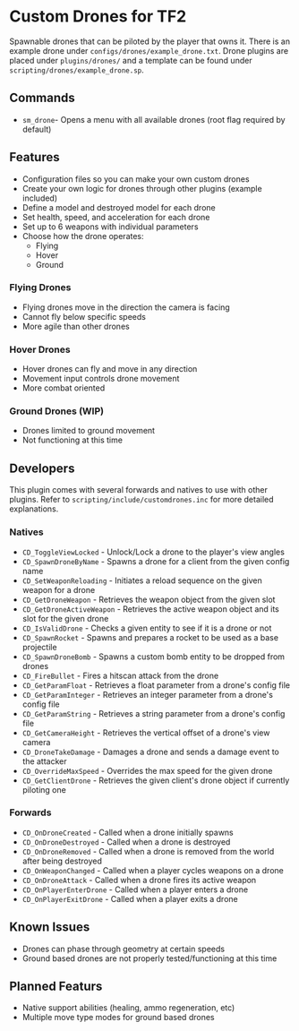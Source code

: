 # Custom Drones for TF2
Spawnable drones that can be piloted by the player that owns it. There is an example drone under `configs/drones/example_drone.txt`. Drone plugins are placed under `plugins/drones/` and a template can be found under `scripting/drones/example_drone.sp`.

## Commands

  - `sm_drone`- Opens a menu with all available drones (root flag required by default)

## Features
  - Configuration files so you can make your own custom drones
  - Create your own logic for drones through other plugins (example included)
  - Define a model and destroyed model for each drone
  - Set health, speed, and acceleration for each drone
  - Set up to 6 weapons with individual parameters
  - Choose how the drone operates:
    - Flying
    - Hover
    - Ground


### Flying Drones
  - Flying drones move in the direction the camera is facing
  - Cannot fly below specific speeds
  - More agile than other drones

### Hover Drones
  - Hover drones can fly and move in any direction
  - Movement input controls drone movement
  - More combat oriented

### Ground Drones (WIP)
  - Drones limited to ground movement
  - Not functioning at this time

## Developers
This plugin comes with several forwards and natives to use with other plugins. Refer to `scripting/include/customdrones.inc` for more detailed explanations.

### Natives
  - `CD_ToggleViewLocked` - Unlock/Lock a drone to the player's view angles
  - `CD_SpawnDroneByName` - Spawns a drone for a client from the given config name
  - `CD_SetWeaponReloading` - Initiates a reload sequence on the given weapon for a drone
  - `CD_GetDroneWeapon` - Retrieves the weapon object from the given slot
  - `CD_GetDroneActiveWeapon` - Retrieves the active weapon object and its slot for the given drone
  - `CD_IsValidDrone` - Checks a given entity to see if it is a drone or not
  - `CD_SpawnRocket` - Spawns and prepares a rocket to be used as a base projectile
  - `CD_SpawnDroneBomb` - Spawns a custom bomb entity to be dropped from drones
  - `CD_FireBullet` - Fires a hitscan attack from the drone
  - `CD_GetParamFloat` - Retrieves a float parameter from a drone's config file
  - `CD_GetParamInteger` - Retrieves an integer parameter from a drone's config file
  - `CD_GetParamString` - Retrieves a string parameter from a drone's config file
  - `CD_GetCameraHeight` - Retrieves the vertical offset of a drone's view camera
  - `CD_DroneTakeDamage` - Damages a drone and sends a damage event to the attacker
  - `CD_OverrideMaxSpeed` - Overrides the max speed for the given drone
  - `CD_GetClientDrone` - Retrieves the given client's drone object if currently piloting one

### Forwards
  - `CD_OnDroneCreated` - Called when a drone initially spawns
  - `CD_OnDroneDestroyed` - Called when a drone is destroyed
  - `CD_OnDroneRemoved` - Called when a drone is removed from the world after being destroyed
  - `CD_OnWeaponChanged` - Called when a player cycles weapons on a drone
  - `CD_OnDroneAttack` - Called when a drone fires its active weapon
  - `CD_OnPlayerEnterDrone` - Called when a player enters a drone
  - `CD_OnPlayerExitDrone` - Called when a player exits a drone


## Known Issues
  - Drones can phase through geometry at certain speeds
  - Ground based drones are not properly tested/functioning at this time


## Planned Featurs
  - Native support abilities (healing, ammo regeneration, etc)
  - Multiple move type modes for ground based drones
